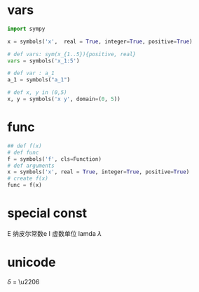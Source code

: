 # vars
```python
import sympy

x = symbols('x',  real = True, integer=True, positive=True)

# def vars: sym(x_{1..5}){positive, real}
vars = symbols('x_1:5')

# def var : a_1
a_1 = symbols("a_1")

# def x, y in (0,5)
x, y = symbols('x y', domain=(0, 5))
```

# func
```python
## def f(x)
# def func
f = symbols('f', cls=Function)
# def arguments
x = symbols('x', real = True, integer=True, positive=True)
# create f(x)
func = f(x)
```
# special const
E 纳皮尔常数e
I 虚数单位
lamda $\lambda$
# unicode
$\delta$ = \u2206